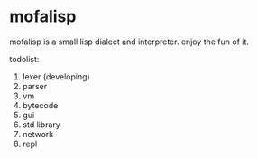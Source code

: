 # mofalisp

mofalisp is a small lisp dialect and interpreter.
enjoy the fun of it.

todolist:

1. lexer (developing)
2. parser
3. vm
4. bytecode
5. gui
6. std library
7. network
8. repl
